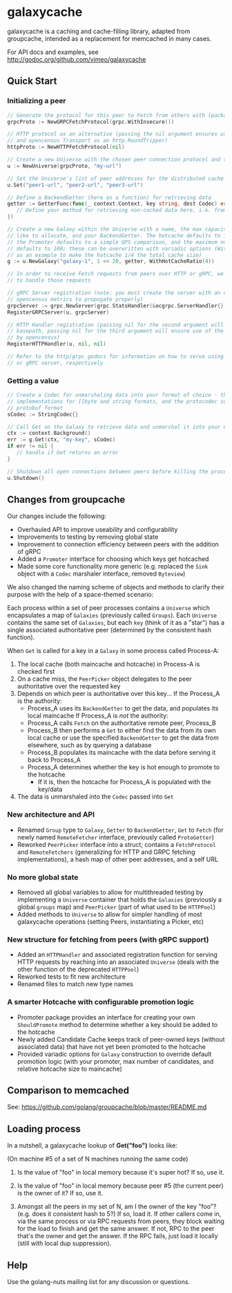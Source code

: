 # galaxycache

galaxycache is a caching and cache-filling library, adapted from groupcache, intended as a
replacement for memcached in many cases.

For API docs and examples, see http://godoc.org/github.com/vimeo/galaxycache

## Quick Start

### Initializing a peer
```go
// Generate the protocol for this peer to Fetch from others with (package includes HTTP and gRPC)
grpcProto := NewGRPCFetchProtocol(grpc.WithInsecure())

// HTTP protocol as an alternative (passing the nil argument ensures use of the default basepath
// and opencensus Transport as an http.RoundTripper)
httpProto := NewHTTPFetchProtocol(nil)

// Create a new Universe with the chosen peer connection protocol and the URL of this process
u := NewUniverse(grpcProto, "my-url")

// Set the Universe's list of peer addresses for the distributed cache
u.Set("peer1-url", "peer2-url", "peer3-url")

// Define a BackendGetter (here as a function) for retrieving data
getter := GetterFunc(func(_ context.Context, key string, dest Codec) error {
   // Define your method for retrieving non-cached data here, i.e. from a database
})

// Create a new Galaxy within the Universe with a name, the max capacity of cache space you would
// like to allocate, and your BackendGetter. The hotcache defaults to 1/8 of the total cache size,
// the Promoter defaults to a simple QPS comparison, and the maximum number of hotcache candidates
// defaults to 100; these can be overwritten with variadic options (WithHotCacheRatio() used below
// as an example to make the hotcache 1/4 the total cache size)
g := u.NewGalaxy("galaxy-1", 1 << 20, getter, WithHotCacheRatio(4))

// In order to receive Fetch requests from peers over HTTP or gRPC, we must register this universe
// to handle those requests

// gRPC Server registration (note: you must create the server with an ocgrpc.ServerHandler for
// opencensus metrics to propogate properly)
grpcServer := grpc.NewServer(grpc.StatsHandler(&ocgrpc.ServerHandler{}))
RegisterGRPCServer(u, grpcServer)

// HTTP Handler registration (passing nil for the second argument will ensure use of the default 
// basepath, passing nil for the third argument will ensure use of the DefaultServeMux wrapped 
// by opencensus)
RegisterHTTPHandler(u, nil, nil)

// Refer to the http/grpc godocs for information on how to serve using the registered HTTP handler
// or gRPC server, respectively

```
### Getting a value
```go
// Create a Codec for unmarshaling data into your format of choice - the package includes 
// implementations for []byte and string formats, and the protocodec subpackage includes the 
// protobuf format
sCodec := StringCodec{}

// Call Get on the Galaxy to retrieve data and unmarshal it into your Codec
ctx := context.Background()
err := g.Get(ctx, "my-key", sCodec)
if err != nil {
   // handle if Get returns an error
}

// Shutdown all open connections between peers before killing the process
u.Shutdown()

```

## Changes from groupcache

Our changes include the following:
* Overhauled API to improve useability and configurability
* Improvements to testing by removing global state
* Improvement to connection efficiency between peers with the addition of gRPC
* Added a `Promoter` interface for choosing which keys get hotcached
* Made some core functionality more generic (e.g. replaced the `Sink` object with a `Codec` marshaler interface, removed `Byteview`)

We also changed the naming scheme of objects and methods to clarify their purpose with the help of a space-themed scenario:

Each process within a set of peer processes contains a `Universe` which encapsulates a map of `Galaxies` (previously called `Groups`). Each `Universe` contains the same set of `Galaxies`, but each `key` (think of it as a "star") has a single associated authoritative peer (determined by the consistent hash function). 

When `Get` is called for a key in a `Galaxy` in some process called Process-A:
1. The local cache (both maincache and hotcache) in Process-A is checked first
2. On a cache miss, the `PeerPicker` object delegates to the peer authoritative over the requested key
3. Depends on which peer is authoritative over this key...
If the Process_A is the authority:
   - Process_A uses its `BackendGetter` to get the data, and populates its local maincache
If Process_A is _not_ the authority:
   - Process_A calls `Fetch` on the authoritative remote peer, Process_B
   - Process_B then performs a `Get` to either find the data from its own local cache or use the specified `BackendGetter` to get the data from elsewhere, such as by querying a database
   - Process_B populates its maincache with the data before serving it back to Process_A
   - Process_A determines whether the key is hot enough to promote to the hotcache
      - If it is, then the hotcache for Process_A is populated with the key/data
4. The data is unmarshaled into the `Codec` passed into `Get`


### New architecture and API

* Renamed `Group` type to `Galaxy`, `Getter` to `BackendGetter`, `Get` to `Fetch` (for newly named `RemoteFetcher` interface, previously called `ProtoGetter`)
* Reworked `PeerPicker` interface into a struct; contains a `FetchProtocol` and `RemoteFetchers` (generalizing for HTTP and GRPC fetching implementations), a hash map of other peer addresses, and a self URL

### No more global state

* Removed all global variables to allow for multithreaded testing by implementing a `Universe` container that holds the `Galaxies` (previously a global `groups` map) and `PeerPicker` (part of what used to be `HTTPPool`)
* Added methods to `Universe` to allow for simpler handling of most galaxycache operations (setting Peers, instantiating a Picker, etc)

### New structure for fetching from peers (with gRPC support)

* Added an `HTTPHandler` and associated registration function for serving HTTP requests by reaching into an associated `Universe` (deals with the other function of the deprecated `HTTPPool`)
* Reworked tests to fit new architecture
* Renamed files to match new type names

### A smarter Hotcache with configurable promotion logic

* Promoter package provides an interface for creating your own `ShouldPromote` method to determine whether a key should be added to the hotcache
* Newly added Candidate Cache keeps track of peer-owned keys (without associated data) that have not yet been promoted to the hotcache
* Provided variadic options for `Galaxy` construction to override default promotion logic (with your promoter, max number of candidates, and relative hotcache size to maincache)


## Comparison to memcached

See: https://github.com/golang/groupcache/blob/master/README.md

## Loading process

In a nutshell, a galaxycache lookup of **Get("foo")** looks like:

(On machine #5 of a set of N machines running the same code)

 1. Is the value of "foo" in local memory because it's super hot?  If so, use it.

 2. Is the value of "foo" in local memory because peer #5 (the current
    peer) is the owner of it?  If so, use it.

 3. Amongst all the peers in my set of N, am I the owner of the key
    "foo"?  (e.g. does it consistent hash to 5?)  If so, load it.  If
    other callers come in, via the same process or via RPC requests
    from peers, they block waiting for the load to finish and get the
    same answer.  If not, RPC to the peer that's the owner and get
    the answer.  If the RPC fails, just load it locally (still with
    local dup suppression).

## Help

Use the golang-nuts mailing list for any discussion or questions.
